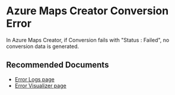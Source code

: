 <properties
  pagetitle="Azure Maps Creator Conversion Error"
  service=""
  resource=""
  ms.author="camanle"
  selfhelptype="Generic"
  supporttopicids="32741859"
  productpesids="16335"
  cloudEnvironments="public,usnat, fairfax, ussec"
  articleid="6355ca0b-a0e5-4641-8582-951b3916d16f"
  ownershipid="AzureIot_AzureMaps" />
# Azure Maps Creator Conversion Error

In Azure Maps Creator, if Conversion fails with "Status : Failed", no conversion data is generated.

## **Recommended Documents**

* [Error Logs page](https://docs.microsoft.com/azure/azure-maps/drawing-conversion-error-codes)
* [Error Visualizer page](https://docs.microsoft.com/azure/azure-maps/drawing-error-visualizer)
